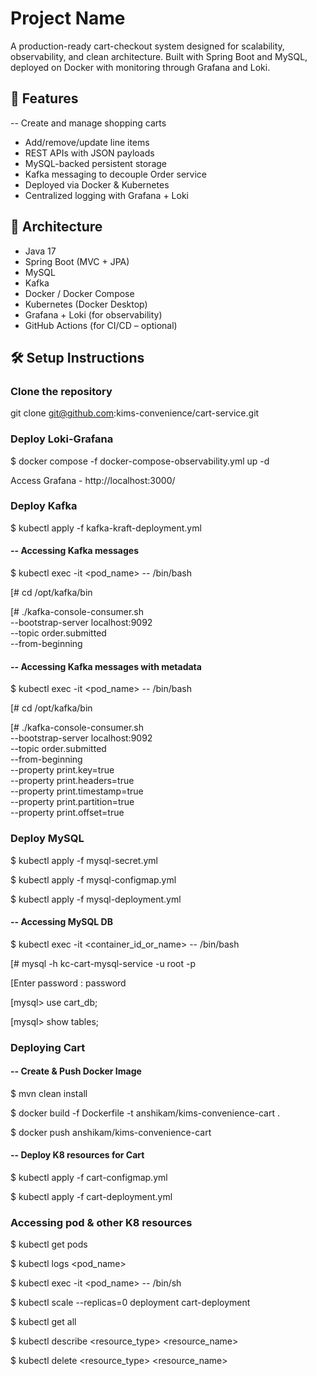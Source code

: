 # Project Name

A production-ready cart-checkout system designed for scalability, observability, and clean architecture. Built with
Spring Boot and MySQL, deployed on Docker with monitoring through Grafana and Loki.

## 🚀 Features

-- Create and manage shopping carts

- Add/remove/update line items
- REST APIs with JSON payloads
- MySQL-backed persistent storage
- Kafka messaging to decouple Order service
- Deployed via Docker & Kubernetes
- Centralized logging with Grafana + Loki

## 🧠 Architecture

- Java 17
- Spring Boot (MVC + JPA)
- MySQL
- Kafka
- Docker / Docker Compose
- Kubernetes (Docker Desktop)
- Grafana + Loki (for observability)
- GitHub Actions (for CI/CD – optional)

## 🛠️ Setup Instructions

### Clone the repository

git clone git@github.com:kims-convenience/cart-service.git

### Deploy Loki-Grafana

$ docker compose -f docker-compose-observability.yml up -d

Access Grafana - http://localhost:3000/

### Deploy Kafka

$ kubectl apply -f kafka-kraft-deployment.yml

#### -- Accessing Kafka messages

$ kubectl exec -it <pod_name> -- /bin/bash

[# cd /opt/kafka/bin

[# ./kafka-console-consumer.sh \
--bootstrap-server localhost:9092 \
--topic order.submitted \
--from-beginning

#### -- Accessing Kafka messages with metadata

$ kubectl exec -it <pod_name> -- /bin/bash

[# cd /opt/kafka/bin

[# ./kafka-console-consumer.sh \
--bootstrap-server localhost:9092 \
--topic order.submitted \
--from-beginning \
--property print.key=true \
--property print.headers=true \
--property print.timestamp=true \
--property print.partition=true \
--property print.offset=true

### Deploy MySQL

$ kubectl apply -f mysql-secret.yml

$ kubectl apply -f mysql-configmap.yml

$ kubectl apply -f mysql-deployment.yml

#### -- Accessing MySQL DB

$ kubectl exec -it <container_id_or_name> -- /bin/bash

[# mysql -h kc-cart-mysql-service -u root -p

[Enter password : password

[mysql> use cart_db;

[mysql> show tables;

### Deploying Cart

#### -- Create & Push Docker Image

$ mvn clean install

$ docker build -f Dockerfile -t anshikam/kims-convenience-cart .

$ docker push anshikam/kims-convenience-cart

#### -- Deploy K8 resources for Cart

$ kubectl apply -f cart-configmap.yml

$ kubectl apply -f cart-deployment.yml

### Accessing pod & other K8 resources

$ kubectl get pods

$ kubectl logs <pod_name>

$ kubectl exec -it <pod_name> -- /bin/sh

$ kubectl scale --replicas=0 deployment cart-deployment

$ kubectl get all

$ kubectl describe <resource_type> <resource_name>

$ kubectl delete <resource_type> <resource_name>
